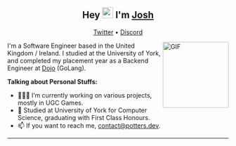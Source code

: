 <h2 align="center">Hey <img src="https://media.giphy.com/media/hvRJCLFzcasrR4ia7z/giphy.gif" width="25px"> I'm <a href="https://www.potters.dev">Josh</a></h2>
<p align="center">
  <a href="https://twitter.com/PottersMC_">Twitter</a> • 
  <a href="https://www.discordapp.com/users/203237531481931776/">Discord</a>  
</p>

<img align="right" height="150rem" alt="GIF" src="https://media4.giphy.com/media/RbDKaczqWovIugyJmW/200w.webp?cid=ecf05e47yrznhyd4w1cnwbe3hlilpmls3c0mrsymhdzmzp5z&rid=200w.webp" />

I'm a Software Engineer based in the United Kingdom / Ireland. I studied at the University of York, and completed my placement year as a Backend Engineer at [Dojo](https://dojo.tech/) (GoLang).

**Talking about Personal Stuffs:**

- 👨🏽‍💻  I’m currently working on various projects, mostly in UGC Games.
- 💬  Studied at University of York for Computer Science, graduating with First Class Honours.
- 📫  If you want to reach me, contact@potters.dev.

***
